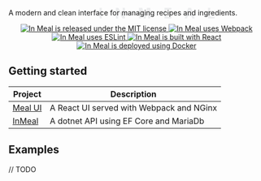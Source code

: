 <p align="center">
    <!-- logo -->
    <div style="display: flex; flex-direction: column; justify-content: space-evenly; align-items: center; margin: 0.25rem; height: 60px;">
        <div style="color: #ecedee; width: 30%">
            <h1 style="display: flex; justify-content: space-between; column-gap: 1.5rem;">
                <p>I</p><p>N</p><p>M</p><p>E</p><p>A</p><p>L</p>
            </h1>
        </div>
    </div>
    <p>A modern and clean interface for managing recipes and ingredients.</p>
</p>

<p align="center">
    <a href="https://github.com/albert118/InMeal/blob/master/LICENSE">
        <img src="https://img.shields.io/badge/License-MIT-yellow.svg" alt="In Meal is released under the MIT license" />
    </a>
    <a href="https://github.com/albert118/InMeal/blob/master/meal-ui/webpack.common.js">
        <img src="https://badges.aleen42.com/src/webpack.svg" alt="In Meal uses Webpack" />
    </a>
    <a href="https://github.com/albert118/InMeal/blob/master/meal-ui/README.md">
        <img src="https://badges.aleen42.com/src/eslint.svg" alt="In Meal uses ESLint" />
    </a>
    <a href="https://github.com/albert118/InMeal/blob/master/meal-ui/README.md">
        <img src="https://badges.aleen42.com/src/react.svg" alt="In Meal is built with React" />
    </a>
    <a href="https://github.com/albert118/InMeal/blob/master/meal-ui/Dockerfile">
        <img src="https://badges.aleen42.com/src/docker.svg" alt="In Meal is deployed using Docker" />
    </a>
</p>

## Getting started

| Project                        | Description                              |
| ------------------------------ | ---------------------------------------- |
| [Meal UI](./meal-ui/README.md) | A React UI served with Webpack and NGinx |
| [InMeal](./InMeal/README.md)   | A dotnet API using EF Core and MariaDb   |

## Examples

// TODO
